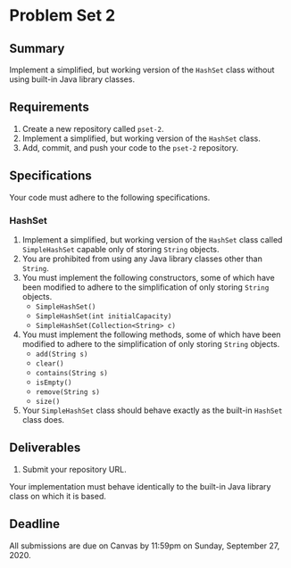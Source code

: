 # Problem Set 2

## **Summary**

Implement a simplified, but working version of the `HashSet` class without using built-in Java library classes.

## Requirements

1. Create a new repository called `pset-2`.
2. Implement a simplified, but working version of the `HashSet` class.
3. Add, commit, and push your code to the `pset-2` repository.

## Specifications

Your code must adhere to the following specifications.

### HashSet

1. Implement a simplified, but working version of the `HashSet` class called `SimpleHashSet` capable only of storing `String` objects.
2. You are prohibited from using any Java library classes other than `String`.
3. You must implement the following constructors, some of which have been modified to adhere to the simplification of only storing `String` objects.
   * `SimpleHashSet()`
   * `SimpleHashSet(int initialCapacity)`
   * `SimpleHashSet(Collection<String> c)`
4. You must implement the following methods, some of which have been modified to adhere to the simplification of only storing `String` objects.
   * `add(String s)`
   * `clear()`
   * `contains(String s)`
   * `isEmpty()`
   * `remove(String s)`
   * `size()`
5. Your `SimpleHashSet` class should behave exactly as the built-in `HashSet` class does.

## Deliverables

1. Submit your repository URL.

Your implementation must behave identically to the built-in Java library class on which it is based.

## Deadline

All submissions are due on Canvas by 11:59pm on Sunday, September 27, 2020.

